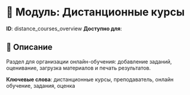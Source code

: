 # 📘 Модуль: Дистанционные курсы
**ID**: distance_courses_overview
**Доступно для**: 

## 📝 Описание
Раздел для организации онлайн-обучения: добавление заданий, оценивание, загрузка материалов и печать результатов.

**Ключевые слова**: дистанционные курсы, преподаватель, онлайн обучение, задания, оценка
